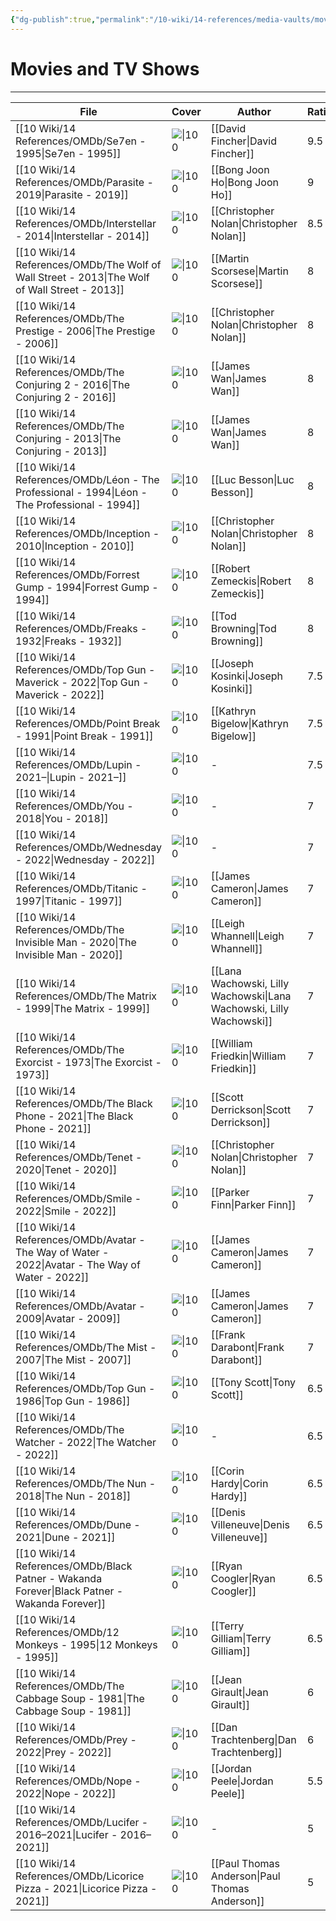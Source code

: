 ```yaml
---
{"dg-publish":true,"permalink":"/10-wiki/14-references/media-vaults/movies-and-tv-shows/","tags":["index"]}
---
```


# Movies and TV Shows
---
| File                                                                                                 | Cover                                                                                                                                                | Author                                                               | Rating |
| ---------------------------------------------------------------------------------------------------- | ---------------------------------------------------------------------------------------------------------------------------------------------------- | -------------------------------------------------------------------- | ------ |
| [[10 Wiki/14 References/OMDb/Se7en - 1995\|Se7en - 1995]]                                         | ![\|100](https://m.media-amazon.com/images/M/MV5BOTUwODM5MTctZjczMi00OTk4LTg3NWUtNmVhMTAzNTNjYjcyXkEyXkFqcGdeQXVyNjU0OTQ0OTY@._V1_SX300.jpg)         | [[David Fincher\|David Fincher]]                                     | 9.5    |
| [[10 Wiki/14 References/OMDb/Parasite - 2019\|Parasite - 2019]]                                   | ![\|100](https://m.media-amazon.com/images/M/MV5BYWZjMjk3ZTItODQ2ZC00NTY5LWE0ZDYtZTI3MjcwN2Q5NTVkXkEyXkFqcGdeQXVyODk4OTc3MTY@._V1_SX300.jpg)         | [[Bong Joon Ho\|Bong Joon Ho]]                                       | 9      |
| [[10 Wiki/14 References/OMDb/Interstellar - 2014\|Interstellar - 2014]]                           | ![\|100](https://m.media-amazon.com/images/M/MV5BZjdkOTU3MDktN2IxOS00OGEyLWFmMjktY2FiMmZkNWIyODZiXkEyXkFqcGdeQXVyMTMxODk2OTU@._V1_SX300.jpg)         | [[Christopher Nolan\|Christopher Nolan]]                             | 8.5    |
| [[10 Wiki/14 References/OMDb/The Wolf of Wall Street - 2013\|The Wolf of Wall Street - 2013]]     | ![\|100](https://m.media-amazon.com/images/M/MV5BMjIxMjgxNTk0MF5BMl5BanBnXkFtZTgwNjIyOTg2MDE@._V1_SX300.jpg)                                         | [[Martin Scorsese\|Martin Scorsese]]                                 | 8      |
| [[10 Wiki/14 References/OMDb/The Prestige - 2006\|The Prestige - 2006]]                           | ![\|100](https://m.media-amazon.com/images/M/MV5BMjA4NDI0MTIxNF5BMl5BanBnXkFtZTYwNTM0MzY2._V1_SX300.jpg)                                             | [[Christopher Nolan\|Christopher Nolan]]                             | 8      |
| [[10 Wiki/14 References/OMDb/The Conjuring 2 - 2016\|The Conjuring 2 - 2016]]                     | ![\|100](https://m.media-amazon.com/images/M/MV5BZjU5OWVlN2EtODNlYy00MjhhLWI0MDUtMTA3MmQ5MGMwYTZmXkEyXkFqcGdeQXVyNjE5MTM4MzY@._V1_SX300.jpg)         | [[James Wan\|James Wan]]                                             | 8      |
| [[10 Wiki/14 References/OMDb/The Conjuring - 2013\|The Conjuring - 2013]]                         | ![\|100](https://m.media-amazon.com/images/M/MV5BMTM3NjA1NDMyMV5BMl5BanBnXkFtZTcwMDQzNDMzOQ@@._V1_SX300.jpg)                                         | [[James Wan\|James Wan]]                                             | 8      |
| [[10 Wiki/14 References/OMDb/Léon - The Professional - 1994\|Léon - The Professional - 1994]]     | ![\|100](https://m.media-amazon.com/images/M/MV5BOTgyMWQ0ZWUtN2Q2MS00NmY0LWI3OWMtNjFkMzZlNDZjNTk0XkEyXkFqcGdeQXVyMjUzOTY1NTc@._V1_SX300.jpg)         | [[Luc Besson\|Luc Besson]]                                           | 8      |
| [[10 Wiki/14 References/OMDb/Inception - 2010\|Inception - 2010]]                                 | ![\|100](https://m.media-amazon.com/images/M/MV5BMjAxMzY3NjcxNF5BMl5BanBnXkFtZTcwNTI5OTM0Mw@@._V1_SX300.jpg)                                         | [[Christopher Nolan\|Christopher Nolan]]                             | 8      |
| [[10 Wiki/14 References/OMDb/Forrest Gump - 1994\|Forrest Gump - 1994]]                           | ![\|100](https://m.media-amazon.com/images/M/MV5BNWIwODRlZTUtY2U3ZS00Yzg1LWJhNzYtMmZiYmEyNmU1NjMzXkEyXkFqcGdeQXVyMTQxNzMzNDI@._V1_SX300.jpg)         | [[Robert Zemeckis\|Robert Zemeckis]]                                 | 8      |
| [[10 Wiki/14 References/OMDb/Freaks - 1932\|Freaks - 1932]]                                       | ![\|100](https://m.media-amazon.com/images/M/MV5BMjMyYjgyOTQtZDVlZS00NTQ0LWJiNDItNGRlZmM3Yzc0N2Y0XkEyXkFqcGdeQXVyNTA4NzY1MzY@._V1_SX300.jpg)         | [[Tod Browning\|Tod Browning]]                                       | 8      |
| [[10 Wiki/14 References/OMDb/Top Gun - Maverick - 2022\|Top Gun - Maverick - 2022]]               | ![\|100](\-)                                                                                                                                         | [[Joseph Kosinki\|Joseph Kosinki]]                                   | 7.5    |
| [[10 Wiki/14 References/OMDb/Point Break - 1991\|Point Break - 1991]]                             | ![\|100](https://m.media-amazon.com/images/M/MV5BNWVjZWFmYjItZGJlOC00YTllLWE4YjctMWY2ZTg5ZjE0MDIyXkEyXkFqcGdeQXVyNDk3NzU2MTQ@._V1_SX300.jpg)         | [[Kathryn Bigelow\|Kathryn Bigelow]]                                 | 7.5    |
| [[10 Wiki/14 References/OMDb/Lupin - 2021–\|Lupin - 2021–]]                                       | ![\|100](https://m.media-amazon.com/images/M/MV5BZjEyMmUyYmYtNTAwYi00OWUwLWJlNzEtMDM2N2QxNzIwMTdjXkEyXkFqcGdeQXVyMTkxNjUyNQ@@._V1_SX300.jpg)         | \-                                                                   | 7.5    |
| [[10 Wiki/14 References/OMDb/You - 2018\|You - 2018]]                                             | ![\|100](https://m.media-amazon.com/images/M/MV5BNzIxOWExODEtYjcwMy00MGY0LTk3ZmMtZTkwOTI5NzBhMGI3XkEyXkFqcGdeQXVyMTEyMjM2NDc2._V1_SX300.jpg)         | \-                                                                   | 7      |
| [[10 Wiki/14 References/OMDb/Wednesday - 2022\|Wednesday - 2022]]                                 | ![\|100](https://m.media-amazon.com/images/M/MV5BM2ZmMjEyZmYtOGM4YS00YTNhLWE3ZDMtNzQxM2RhNjBlODIyXkEyXkFqcGdeQXVyMTUzMTg2ODkz._V1_SX300.jpg)         | \-                                                                   | 7      |
| [[10 Wiki/14 References/OMDb/Titanic - 1997\|Titanic - 1997]]                                     | ![\|100](https://m.media-amazon.com/images/M/MV5BMDdmZGU3NDQtY2E5My00ZTliLWIzOTUtMTY4ZGI1YjdiNjk3XkEyXkFqcGdeQXVyNTA4NzY1MzY@._V1_SX300.jpg)         | [[James Cameron\|James Cameron]]                                     | 7      |
| [[10 Wiki/14 References/OMDb/The Invisible Man - 2020\|The Invisible Man - 2020]]                 | ![\|100](https://m.media-amazon.com/images/M/MV5BZjFhM2I4ZDYtZWMwNC00NTYzLWE3MDgtNjgxYmM3ZWMxYmVmXkEyXkFqcGdeQXVyMTkxNjUyNQ@@._V1_SX300.jpg)         | [[Leigh Whannell\|Leigh Whannell]]                                   | 7      |
| [[10 Wiki/14 References/OMDb/The Matrix - 1999\|The Matrix - 1999]]                               | ![\|100](https://m.media-amazon.com/images/M/MV5BNzQzOTk3OTAtNDQ0Zi00ZTVkLWI0MTEtMDllZjNkYzNjNTc4L2ltYWdlXkEyXkFqcGdeQXVyNjU0OTQ0OTY@._V1_SX300.jpg) | [[Lana Wachowski, Lilly Wachowski\|Lana Wachowski, Lilly Wachowski]] | 7      |
| [[10 Wiki/14 References/OMDb/The Exorcist - 1973\|The Exorcist - 1973]]                           | ![\|100](https://m.media-amazon.com/images/M/MV5BYWFlZGY2NDktY2ZjOS00ZWNkLTg0ZDAtZDY4MTM1ODU4ZjljXkEyXkFqcGdeQXVyMjUzOTY1NTc@._V1_SX300.jpg)         | [[William Friedkin\|William Friedkin]]                               | 7      |
| [[10 Wiki/14 References/OMDb/The Black Phone - 2021\|The Black Phone - 2021]]                     | ![\|100](https://m.media-amazon.com/images/M/MV5BMWQxOGJlNTUtYTc1YS00NDkyLWExZjItMTFiYWEzMjAzYTdjXkEyXkFqcGdeQXVyNjk1Njg5NTA@._V1_SX300.jpg)         | [[Scott Derrickson\|Scott Derrickson]]                               | 7      |
| [[10 Wiki/14 References/OMDb/Tenet - 2020\|Tenet - 2020]]                                         | ![\|100](https://m.media-amazon.com/images/M/MV5BYzg0NGM2NjAtNmIxOC00MDJmLTg5ZmYtYzM0MTE4NWE2NzlhXkEyXkFqcGdeQXVyMTA4NjE0NjEy._V1_SX300.jpg)         | [[Christopher Nolan\|Christopher Nolan]]                             | 7      |
| [[10 Wiki/14 References/OMDb/Smile - 2022\|Smile - 2022]]                                         | ![\|100](https://m.media-amazon.com/images/M/MV5BZjE2ZWIwMWEtNGFlMy00ZjYzLWEzOWEtYzQ0MDAwZDRhYzNjXkEyXkFqcGdeQXVyMTUzMTg2ODkz._V1_SX300.jpg)         | [[Parker Finn\|Parker Finn]]                                         | 7      |
| [[10 Wiki/14 References/OMDb/Avatar - The Way of Water - 2022\|Avatar - The Way of Water - 2022]] | ![\|100](\-)                                                                                                                                         | [[James Cameron\|James Cameron]]                                     | 7      |
| [[10 Wiki/14 References/OMDb/Avatar - 2009\|Avatar - 2009]]                                       | ![\|100](https://m.media-amazon.com/images/M/MV5BNjA3NGExZDktNDlhZC00NjYyLTgwNmUtZWUzMDYwMTZjZWUyXkEyXkFqcGdeQXVyMTU1MDM3NDk0._V1_SX300.jpg)         | [[James Cameron\|James Cameron]]                                     | 7      |
| [[10 Wiki/14 References/OMDb/The Mist - 2007\|The Mist - 2007]]                                   | ![\|100](https://m.media-amazon.com/images/M/MV5BMTU2NjQyNDY1Ml5BMl5BanBnXkFtZTcwMTk1MDU1MQ@@._V1_SX300.jpg)                                         | [[Frank Darabont\|Frank Darabont]]                                   | 7      |
| [[10 Wiki/14 References/OMDb/Top Gun - 1986\|Top Gun - 1986]]                                     | ![\|100](https://m.media-amazon.com/images/M/MV5BZjQxYTA3ODItNzgxMy00N2Y2LWJlZGMtMTRlM2JkZjI1ZDhhXkEyXkFqcGdeQXVyNDk3NzU2MTQ@._V1_SX300.jpg)         | [[Tony Scott\|Tony Scott]]                                           | 6.5    |
| [[10 Wiki/14 References/OMDb/The Watcher - 2022\|The Watcher - 2022]]                             | ![\|100](https://m.media-amazon.com/images/M/MV5BMTY3OGQxNTItYWEwZS00ZTg0LWE1MjYtMTcxNTUzYzk0ZjdmXkEyXkFqcGdeQXVyMDM2NDM2MQ@@._V1_SX300.jpg)         | \-                                                                   | 6.5    |
| [[10 Wiki/14 References/OMDb/The Nun - 2018\|The Nun - 2018]]                                     | ![\|100](https://m.media-amazon.com/images/M/MV5BMjM3NzQ5NDcxOF5BMl5BanBnXkFtZTgwNzM4MTQ5NTM@._V1_SX300.jpg)                                         | [[Corin Hardy\|Corin Hardy]]                                         | 6.5    |
| [[10 Wiki/14 References/OMDb/Dune - 2021\|Dune - 2021]]                                           | ![\|100](https://m.media-amazon.com/images/M/MV5BN2FjNmEyNWMtYzM0ZS00NjIyLTg5YzYtYThlMGVjNzE1OGViXkEyXkFqcGdeQXVyMTkxNjUyNQ@@._V1_SX300.jpg)         | [[Denis Villeneuve\|Denis Villeneuve]]                               | 6.5    |
| [[10 Wiki/14 References/OMDb/Black Patner - Wakanda Forever\|Black Patner - Wakanda Forever]]     | ![\|100](\-)                                                                                                                                         | [[Ryan Coogler\|Ryan Coogler]]                                       | 6.5    |
| [[10 Wiki/14 References/OMDb/12 Monkeys - 1995\|12 Monkeys - 1995]]                               | ![\|100](https://m.media-amazon.com/images/M/MV5BN2Y2OWU4MWMtNmIyMy00YzMyLWI0Y2ItMTcyZDc3MTdmZDU4XkEyXkFqcGdeQXVyMTQxNzMzNDI@._V1_SX300.jpg)         | [[Terry Gilliam\|Terry Gilliam]]                                     | 6.5    |
| [[10 Wiki/14 References/OMDb/The Cabbage Soup - 1981\|The Cabbage Soup - 1981]]                   | ![\|100](https://m.media-amazon.com/images/M/MV5BNDFjMjgxYTQtYjYwYS00MmE2LTg2YWEtMWM3NWE2OTA0NGIyXkEyXkFqcGdeQXVyNjMxNDE2ODU@._V1_SX300.jpg)         | [[Jean Girault\|Jean Girault]]                                       | 6      |
| [[10 Wiki/14 References/OMDb/Prey - 2022\|Prey - 2022]]                                           | ![\|100](https://m.media-amazon.com/images/M/MV5BMDBlMDYxMDktOTUxMS00MjcxLWE2YjQtNjNhMjNmN2Y3ZDA1XkEyXkFqcGdeQXVyMTM1MTE1NDMx._V1_SX300.jpg)         | [[Dan Trachtenberg\|Dan Trachtenberg]]                               | 6      |
| [[10 Wiki/14 References/OMDb/Nope - 2022\|Nope - 2022]]                                           | ![\|100](https://m.media-amazon.com/images/M/MV5BMGIyNTI3NWItNTJkOS00MGYyLWE4NjgtZDhjMWQ4Y2JkZTU5XkEyXkFqcGdeQXVyNjY1MTg4Mzc@._V1_SX300.jpg)         | [[Jordan Peele\|Jordan Peele]]                                       | 5.5    |
| [[10 Wiki/14 References/OMDb/Lucifer - 2016–2021\|Lucifer - 2016–2021]]                           | ![\|100](https://m.media-amazon.com/images/M/MV5BNDJjMzc4NGYtZmFmNS00YWY3LThjMzQtYzJlNGFkZGRiOWI1XkEyXkFqcGdeQXVyMTkxNjUyNQ@@._V1_SX300.jpg)         | \-                                                                   | 5      |
| [[10 Wiki/14 References/OMDb/Licorice Pizza - 2021\|Licorice Pizza - 2021]]                       | ![\|100](https://m.media-amazon.com/images/M/MV5BYjkwMzIxYzMtOTVkMS00NDQxLThkMjItNzgxN2RiNjdlNTliXkEyXkFqcGdeQXVyODE5NzE3OTE@._V1_SX300.jpg)         | [[Paul Thomas Anderson\|Paul Thomas Anderson]]                       | 5      |
